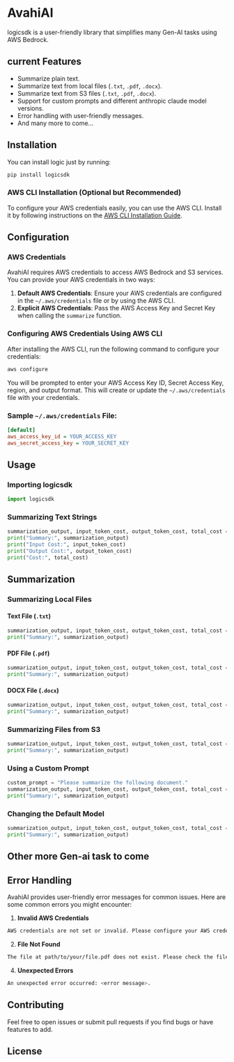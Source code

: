 # AvahiAI

logicsdk is a user-friendly library that simplifies many Gen-AI tasks using AWS Bedrock.

## current Features
- Summarize plain text.
- Summarize text from local files (`.txt`, `.pdf`, `.docx`).
- Summarize text from S3 files (`.txt`, `.pdf`, `.docx`).
- Support for custom prompts and different anthropic claude model versions.
- Error handling with user-friendly messages.
- And many more to come...

## Installation

You can install logic just by running:

```sh
pip install logicsdk
```

### AWS CLI Installation (Optional but Recommended)
To configure your AWS credentials easily, you can use the AWS CLI. Install it by following instructions on the [AWS CLI Installation Guide](https://docs.aws.amazon.com/cli/latest/userguide/cli-configure-quickstart.html).

## Configuration

### AWS Credentials

AvahiAI requires AWS credentials to access AWS Bedrock and S3 services. You can provide your AWS credentials in two ways:

1. **Default AWS Credentials**: Ensure your AWS credentials are configured in the `~/.aws/credentials` file or by using the AWS CLI.
2. **Explicit AWS Credentials**: Pass the AWS Access Key and Secret Key when calling the `summarize` function.

### Configuring AWS Credentials Using AWS CLI

After installing the AWS CLI, run the following command to configure your credentials:

```sh
aws configure
```

You will be prompted to enter your AWS Access Key ID, Secret Access Key, region, and output format. This will create or update the `~/.aws/credentials` file with your credentials.

### Sample `~/.aws/credentials` File:

```ini
[default]
aws_access_key_id = YOUR_ACCESS_KEY
aws_secret_access_key = YOUR_SECRET_KEY
```

## Usage

### Importing logicsdk

```python
import logicsdk
```

### Summarizing Text Strings

```python
summarization_output, input_token_cost, output_token_cost, total_cost = logicsdk.summarize("This is a test string to summarize.")
print("Summary:", summarization_output)
print("Input Cost:", input_token_cost)
print("Output Cost:", output_token_cost)
print("Cost:", total_cost)
```

## Summarization

### Summarizing Local Files

#### Text File (`.txt`)

```python
summarization_output, input_token_cost, output_token_cost, total_cost = logicsdk.summarize("path/to/your/file.txt")
print("Summary:", summarization_output)
```

#### PDF File (`.pdf`)

```python
summarization_output, input_token_cost, output_token_cost, total_cost = logicsdk.summarize("path/to/your/file.pdf")
print("Summary:", summarization_output)
```

#### DOCX File (`.docx`)

```python
summarization_output, input_token_cost, output_token_cost, total_cost = logicsdk.summarize("path/to/your/file.docx")
print("Summary:", summarization_output)
```

### Summarizing Files from S3

```python
summarization_output, input_token_cost, output_token_cost, total_cost = logicsdk.summarize("s3://your-bucket-name/your-file.pdf", aws_access_key_id="your_access_key", aws_secret_access_key="your_secret_key")
print("Summary:", summarization_output)
```

### Using a Custom Prompt

```python
custom_prompt = "Please summarize the following document."
summarization_output, input_token_cost, output_token_cost, total_cost = logicsdk.summarize("path/to/your/file.docx", user_prompt=custom_prompt)
print("Summary:", summarization_output)
```

### Changing the Default Model

```python
summarization_output, input_token_cost, output_token_cost, total_cost = logicsdk.summarize("path/to/your/file.docx", model_name="haiku-3.0")
print("Summary:", summarization_output)
```
## Other more Gen-ai task to come

## Error Handling

AvahiAI provides user-friendly error messages for common issues. Here are some common errors you might encounter:

1. **Invalid AWS Credentials**
```sh
AWS credentials are not set or invalid. Please configure your AWS credentials.
```

2. **File Not Found**
```sh
The file at path/to/your/file.pdf does not exist. Please check the file path.
```

4. **Unexpected Errors**
```sh
An unexpected error occurred: <error message>.
```

## Contributing

Feel free to open issues or submit pull requests if you find bugs or have features to add.

## License
